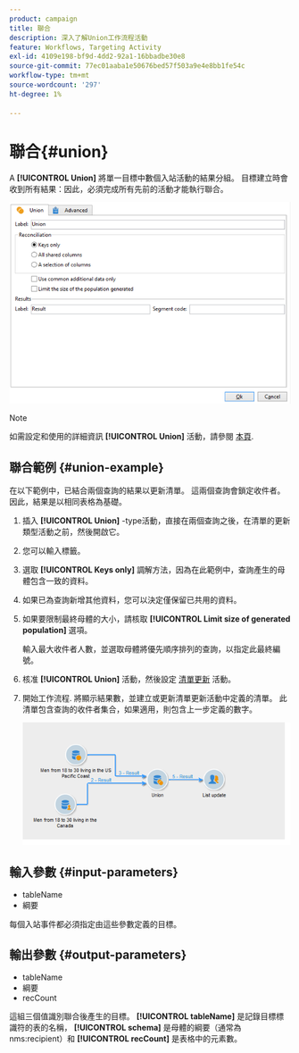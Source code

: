```yaml
---
product: campaign
title: 聯合
description: 深入了解Union工作流程活動
feature: Workflows, Targeting Activity
exl-id: 4109e198-bf9d-4dd2-92a1-16bbadbe30e8
source-git-commit: 77ec01aaba1e50676bed57f503a9e4e8bb1fe54c
workflow-type: tm+mt
source-wordcount: '297'
ht-degree: 1%

---
```


# 聯合{#union}

A **[!UICONTROL Union]** 將單一目標中數個入站活動的結果分組。 目標建立時會收到所有結果：因此，必須完成所有先前的活動才能執行聯合。

![](assets/s_user_segmentation_union.png)

>[!NOTE]
>
>如需設定和使用的詳細資訊 **[!UICONTROL Union]** 活動，請參閱 [本頁](targeting-workflows.md#combining-several-targets--union-).

## 聯合範例 {#union-example}

在以下範例中，已結合兩個查詢的結果以更新清單。 這兩個查詢會鎖定收件者。 因此，結果是以相同表格為基礎。

1. 插入 **[!UICONTROL Union]** -type活動，直接在兩個查詢之後，在清單的更新類型活動之前，然後開啟它。
1. 您可以輸入標籤。
1. 選取 **[!UICONTROL Keys only]** 調解方法，因為在此範例中，查詢產生的母體包含一致的資料。
1. 如果已為查詢新增其他資料，您可以決定僅保留已共用的資料。
1. 如果要限制最終母體的大小，請核取 **[!UICONTROL Limit size of generated population]** 選項。

   輸入最大收件者人數，並選取母體將優先順序排列的查詢，以指定此最終編號。

1. 核准 **[!UICONTROL Union]** 活動，然後設定 [清單更新](list-update.md) 活動。
1. 開始工作流程. 將顯示結果數，並建立或更新清單更新活動中定義的清單。 此清單包含查詢的收件者集合，如果適用，則包含上一步定義的數字。

   ![](assets/union_example.png)

## 輸入參數 {#input-parameters}

* tableName
* 綱要

每個入站事件都必須指定由這些參數定義的目標。

## 輸出參數 {#output-parameters}

* tableName
* 綱要
* recCount

這組三個值識別聯合後產生的目標。 **[!UICONTROL tableName]** 是記錄目標標識符的表的名稱， **[!UICONTROL schema]** 是母體的綱要（通常為nms:recipient）和 **[!UICONTROL recCount]** 是表格中的元素數。
